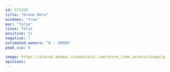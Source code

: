 ```yaml
---
id: 571430
title: "Drone Hero"
windows: "true"
mac: "false"
linux: false
positive: 51
negative: 7
estimated_owners: "0 - 20000"
peak_ccu: 0

image: https://shared.akamai.steamstatic.com/store_item_assets/steam/apps/571430/header.jpg?t=1526294682
opinions:
---
```

